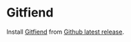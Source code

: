 # Gitfiend

Install [Gitfiend](https://gitfiend.com/overview) from [Github latest release](https://github.com/GitFiend/Support/releases).
